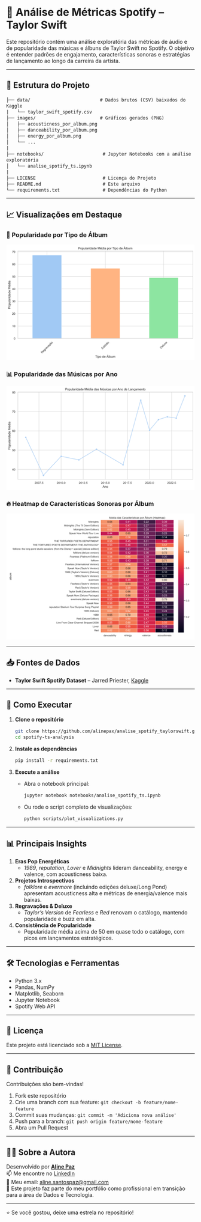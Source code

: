 # 🎵 Análise de Métricas Spotify – Taylor Swift

Este repositório contém uma análise exploratória das métricas de áudio e de popularidade das músicas e álbuns de Taylor Swift no Spotify. O objetivo é entender padrões de engajamento, características sonoras e estratégias de lançamento ao longo da carreira da artista.

---

## 📁 Estrutura do Projeto

```
├── data/                          # Dados brutos (CSV) baixados do Kaggle
|   └── taylor_swift_spotify.csv
├── images/                        # Gráficos gerados (PNG)
│   ├── acousticness_por_album.png
│   ├── danceability_por_album.png
│   ├── energy_por_album.png
│   └── ...
|
├── notebooks/                      # Jupyter Notebooks com a análise exploratória
│   └── analise_spotify_ts.ipynb
|
├── LICENSE                         # Licença do Projeto
├── README.md                       # Este arquivo
└── requirements.txt                # Dependências do Python
``` 

---

## 📈 Visualizações em Destaque

### 🎵 Popularidade por Tipo de Álbum
![Popularidade por Tipo de Álbum](images/popularidade_por_tipo_album.png)

### 📊 Popularidade das Músicas por Ano
![Popularidade Músicas por Ano](images/popularidade_por_ano.png)

### 🔥 Heatmap de Características Sonoras por Álbum
![Heatmap de Características](images/heatmap_caracteristicas_album.png)

---

## 📥 Fontes de Dados

- **Taylor Swift Spotify Dataset** – Jarred Priester, [Kaggle](https://www.kaggle.com/datasets/jarredpriester/taylor-swift-spotify-dataset) 


---

## 🚀 Como Executar

1. **Clone o repositório**  
   ```bash
   git clone https://github.com/alinepax/analise_spotify_taylorswift.git
   cd spotify-ts-analysis
   ```

2. **Instale as dependências**  
   ```bash
   pip install -r requirements.txt
   ```

3. **Execute a análise**  
   - Abra o notebook principal:  
     ```bash
     jupyter notebook notebooks/analise_spotify_ts.ipynb
     ```
   - Ou rode o script completo de visualizações:  
     ```bash
     python scripts/plot_visualizations.py
     ```

---

## 📊 Principais Insights

1. **Eras Pop Energéticas**  
   - *1989*, *reputation*, *Lover* e *Midnights* lideram danceability, energy e valence, com acousticness baixa.  
2. **Projetos Introspectivos**  
   - *folklore* e *evermore* (incluindo edições deluxe/Long Pond) apresentam acousticness alta e métricas de energia/valence mais baixas.  
3. **Regravações & Deluxe**  
   - *Taylor’s Version* de *Fearless* e *Red* renovam o catálogo, mantendo popularidade e buzz em alta.  
4. **Consistência de Popularidade**  
   - Popularidade média acima de 50 em quase todo o catálogo, com picos em lançamentos estratégicos.

---

## 🛠️ Tecnologias e Ferramentas

- Python 3.x  
- Pandas, NumPy  
- Matplotlib, Seaborn  
- Jupyter Notebook  
- Spotify Web API

---

## 📄 Licença

Este projeto está licenciado sob a [MIT License](LICENSE).

---

## 🤝 Contribuição

Contribuições são bem-vindas!  
1. Fork este repositório  
2. Crie uma branch com sua feature: `git checkout -b feature/nome-feature`  
3. Commit suas mudanças: `git commit -m 'Adiciona nova análise'`  
4. Push para a branch: `git push origin feature/nome-feature`  
5. Abra um Pull Request

---

## 👩‍💻 Sobre a Autora

Desenvolvido por **[Aline Paz](https://github.com/alinepax)**  
📫 Me encontre no [LinkedIn](https://www.linkedin.com/in/alinedapaz/)  
📧 Meu email: aline.santospaz@gmail.com  
🎯 Este projeto faz parte do meu portfólio como profissional em transição para a área de Dados e Tecnologia.

---

⭐ Se você gostou, deixe uma estrela no repositório!
